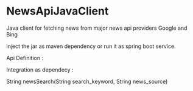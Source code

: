 # NewsApiJavaClient
Java client for fetching news from major news api providers Google and Bing

inject the jar as maven dependency or run it as spring boot service. 

Api Definition :

Integration as dependecy : 

String newsSearch(String search_keyword, String news_source)
